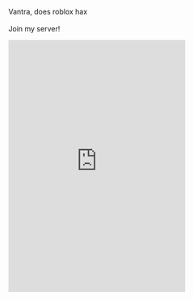 Vantra, does roblox hax
<br>
<br>
Join my server!
<br>
<iframe src="https://discord.com/widget?id=1133079467779178688&theme=dark" width="350" height="500" allowtransparency="true" frameborder="0" sandbox="allow-popups allow-popups-to-escape-sandbox allow-same-origin allow-scripts"></iframe>
